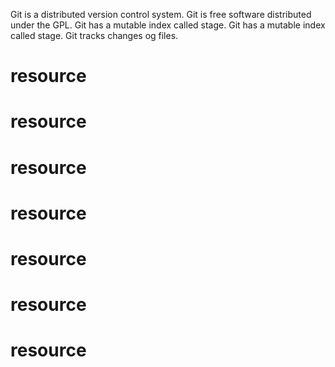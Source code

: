 Git is a distributed version control system.
Git is free software distributed under the GPL.
Git has a mutable index called stage.
Git has a mutable index called stage.
Git tracks changes og files.


# resource
# resource
# resource
# resource
# resource
# resource
# resource
